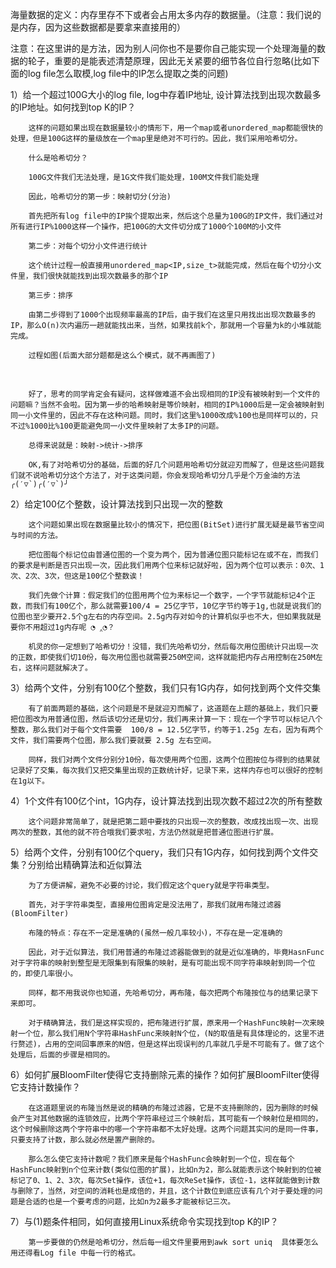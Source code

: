 海量数据的定义：内存里存不下或者会占用太多内存的数据量。（注意：我们说的是内存，因为这些数据都是要拿来直接用的）

注意：在这里讲的是方法，因为别人问你也不是要你自己能实现一个处理海量的数据的轮子，重要的是能表述清楚原理，因此无关紧要的细节各位自行忽略(比如下面的log file怎么取模,log file中的IP怎么提取之类的问题)

1）给⼀个超过100G大小的log ﬁle, log中存着IP地址, 设计算法找到出现次数最多的IP地址。如何找到top K的IP？

        这样的问题如果出现在数据量较小的情形下，用一个map或者unordered_map都能很快的处理，但是100G这样的量级放在一个map里是绝对不可行的。因此，我们采用哈希切分。
    
        什么是哈希切分？
    
        100G文件我们无法处理，是1G文件我们能处理，100M文件我们能处理
    
        因此，哈希切分的第一步：映射切分(分治)
    
        首先把所有log file中的IP挨个提取出来，然后这个总量为100G的IP文件，我们通过对所有进行IP%1000这样一个操作，把100G的大文件切分成了1000个100M的小文件
    
        第二步：对每个切分小文件进行统计
    
        这个统计过程一般直接用unordered_map<IP,size_t>就能完成，然后在每个切分小文件里，我们很快就能找到出现次数最多的那个IP
    
        第三步：排序
    
        由第二步得到了1000个出现频率最高的IP后，由于我们在这里只用找出出现次数最多的IP，那么O(n)次内遍历一趟就能找出来，当然，如果找前k个，那就用一个容量为k的小堆就能完成。
    
        过程如图(后面大部分题都是这么个模式，就不再画图了)


​        

        好了，思考的同学肯定会有疑问，这样做难道不会出现相同的IP没有被映射到一个文件的问题嘛？当然不会啦。因为第一步的哈希映射是等价映射，相同的IP%1000后是一定会被映射到同一小文件里的，因此不存在这种问题。同时，我们这里%1000改成%100也是同样可以的，只不过%1000比%100更能避免同一小文件里映射了太多IP的问题。
    
        总得来说就是：映射->统计->排序
    
        OK,有了对哈希切分的基础，后面的好几个问题用哈希切分就迎刃而解了，但是这些问题我们就不说哈希切分这个方法了，对于这类问题，你会发现哈希切分几乎是个万金油的方法╭(′▽`)╭(′▽`)╯



2）给定100亿个整数，设计算法找到只出现一次的整数

        这个问题如果出现在数据量比较小的情况下，把位图(BitSet)进行扩展无疑是最节省空间与时间的方法。
    
        把位图每个标记位由普通位图的一个变为两个，因为普通位图只能标记在或不在，而我们的要求是判断是否只出现一次，因此我们用两个位来标记就好啦，因为两个位可以表示：0次、1次、2次、3次，但这是100亿个整数诶！
    
        我们先做个计算：假定我们的位图用两个位为来标记一个数字，一个字节就能标记4个正数，而我们有100亿个，那么就需要100/4 = 25亿字节，10亿字节约等于1g,也就是说我们的位图也至少要开2.5个g左右的内存空间。2.5g内存对如今的计算机似乎也不大，但如果我就是要你不用超过1g内存呢 ◔ ‸◔？
    
        机灵的你一定想到了哈希切分！没错，我们先哈希切分，然后每次用位图统计只出现一次的正数，即使我们切10份，每次用位图也就需要250M空间，这样就能把内存占用控制在250M左右，这样问题就解决了。

 


 3）给两个文件，分别有100亿个整数，我们只有1G内存，如何找到两个文件交集 

        有了前面两题的基础，这个问题是不是就迎刃而解了，这道题在上题的基础上，我们只要把位图改为用普通位图，然后该切分还是切分，我们再来计算一下：现在一个字节可以标记八个整数，那么我们对于每个文件需要  100/8 = 12.5亿字节，约等于1.25g 左右，因为有两个文件，我们需要两个位图，那么我们要就要 2.5g 左右空间。
    
        同样，我们对两个文件分别分10份，每次使用两个位图，这两个位图按位与得到的结果就记录好了交集，每次我们又把交集里出现的正数统计好，记录下来，这样内存也可以很好的控制在1g以下。



4）1个文件有100亿个int，1G内存，设计算法找到出现次数不超过2次的所有整数

        这个问题非常简单了，就是把第二题中要找的只出现一次的整数，改成找出现一次、出现两次的整数，其他的就不符合哦我们要求啦，方法仍然就是把普通位图进行扩展。



5）给两个文件，分别有100亿个query，我们只有1G内存，如何找到两个文件交集？分别给出精确算法和近似算法

        为了方便讲解，避免不必要的讨论，我们假定这个query就是字符串类型。
    
        首先，对于字符串类型，直接用位图肯定是没法用了，那我们就用布隆过滤器(BloomFilter)
    
        布隆的特点：存在不一定是准确的(虽然一般几率较小)，不存在是一定准确的
    
        因此，对于近似算法，我们用普通的布隆过滤器能做到的就是近似准确的，毕竟HasnFunc对于字符串的映射到整型是无限集到有限集的映射，是有可能出现不同字符串映射到同一个位的，即使几率很小。
    
        同样，都不用我说你也知道，先哈希切分，再布隆，每次把两个布隆按位与的结果记录下来即可。
    
        对于精确算法，我们是这样实现的，把布隆进行扩展，原来用一个HashFunc映射一次来映射一个位，那么我们用N个字符串HashFunc来映射N个位，(N的取值是有具体理论的，这里不进行赘述)，占用的空间回事原来的N倍，但是这样出现误判的几率就几乎是不可能有了。做了这个处理后，后面的步骤是相同的。



6）如何扩展BloomFilter使得它支持删除元素的操作？如何扩展BloomFilter使得它支持计数操作？

        在这道题里说的布隆当然是说的精确的布隆过滤器，它是不支持删除的，因为删除的时候会产生对其他数据的连锁效应，比两个字符串经过三个映射后，其可能有一个映射位是相同的，这个时候删除这两个字符串中的哪一个字符串都不太好处理。这两个问题其实问的是同一件事，只要支持了计数，那么就必然是置产删除的。   
    
        那么怎么使它支持计数呢？我们原来是每个HashFunc会映射到一个位，现在每个HashFunc映射到n个位来计数(类似位图的扩展)，比如n为2，那么就能表示这个映射到的位被标记了0、1、2、3次，每次Set操作，该位+1，每次ReSet操作，该位-1，这样就能做到计数与删除了，当然，对空间的消耗也是成倍的，并且，这个计数位到底应该有几个对于要处理的问题是合适的也是一个要考虑的问题，比如n为2最多才能被标记三次。



7）与(1)题条件相同，如何直接用Linux系统命令实现找到top K的IP？

        第一步要做的仍然是哈希切分，然后每一组文件里要用到awk sort uniq  具体要怎么用还得看Log file 中每一行的格式。
